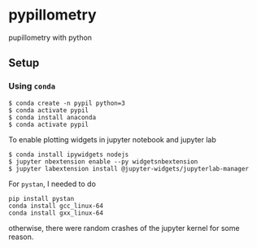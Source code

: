 # pypillometry
pupillometry with python


## Setup 

### Using `conda`

~~~
$ conda create -n pypil python=3
$ conda activate pypil
$ conda install anaconda 
$ conda activate pypil
~~~

To enable plotting widgets in jupyter notebook and jupyter lab

~~~
$ conda install ipywidgets nodejs
$ jupyter nbextension enable --py widgetsnbextension
$ jupyter labextension install @jupyter-widgets/jupyterlab-manager
~~~

For `pystan`, I needed to do
~~~
pip install pystan
conda install gcc_linux-64
conda install gxx_linux-64
~~~
otherwise, there were random crashes of the jupyter kernel for some reason.